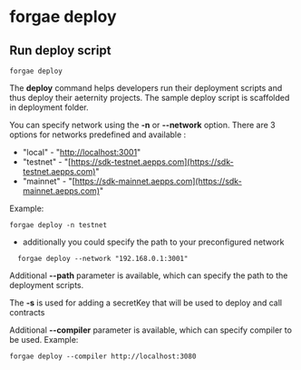 # forgae deploy

## Run deploy script

```text
forgae deploy
```

The **deploy** command helps developers run their deployment scripts and thus deploy their aeternity projects. The sample deploy script is scaffolded in deployment folder.

You can specify network using the **-n** or **--network** option. There are 3 options for networks predefined and available :

* "local" - "[http://localhost:3001](http://localhost:3001)"
* "testnet" - "[https://sdk-testnet.aepps.com](https://sdk-testnet.aepps.com)"
* "mainnet" - "[https://sdk-mainnet.aepps.com](https://sdk-mainnet.aepps.com)"

Example:

```text
forgae deploy -n testnet
```

* additionally you could specify the path to your preconfigured network
```text
  forgae deploy --network "192.168.0.1:3001"
```

Additional **--path** parameter is available, which can specify the path to the deployment scripts.

The **-s** is used for adding a secretKey that will be used to deploy and call contracts

Additional **--compiler** parameter is available, which can specify compiler to be used. Example:

```text
forgae deploy --compiler http://localhost:3080
```

